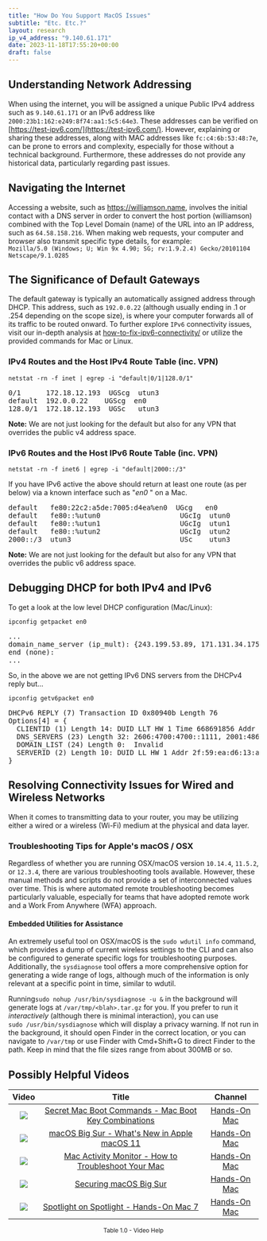 ```yaml
---
title: "How Do You Support MacOS Issues"
subtitle: "Etc. Etc.?"
layout: research
ip_v4_address: "9.140.61.171"
date: 2023-11-18T17:55:20+00:00
draft: false
---
```


## Understanding Network Addressing

When using the internet, you will be assigned a unique Public IPv4 address such as ```9.140.61.171``` or an IPv6 address like ```2000:23b1:162:e249:8f74:aa1:5c5:64e3```. These addresses can be verified on [https://test-ipv6.com/](https://test-ipv6.com/). However, explaining or sharing these addresses, along with MAC addresses like ```fc:c4:6b:53:48:7e```, can be prone to errors and complexity, especially for those without a technical background. Furthermore, these addresses do not provide any historical data, particularly regarding past issues.
## Navigating the Internet
Accessing a website, such as https://williamson.name, involves the initial contact with a DNS server in order to convert the host portion (williamson) combined with the Top Level Domain (name) of the URL into an IP address, such as ```64.58.158.216```. When making web requests, your computer and browser also transmit specific type details, for example: <br>```Mozilla/5.0 (Windows; U; Win 9x 4.90; SG; rv:1.9.2.4) Gecko/20101104 Netscape/9.1.0285```
## The Significance of Default Gateways
The default gateway is typically an automatically assigned address through DHCP. This address, such as ```192.0.0.22``` (although usually ending in .1 or .254 depending on the scope size), is where your computer forwards all of its traffic to be routed onward. To further explore ```IPv6``` connectivity issues, visit our in-depth analysis at [how-to-fix-ipv6-connectivity/](/blog/how-to-fix-ipv6-connectivity/) or utilize the provided commands for Mac or Linux.
### IPv4 Routes and the Host IPv4 Route Table (inc. VPN)
```netstat -rn -f inet | egrep -i "default|0/1|128.0/1"```

<pre>
0/1      172.18.12.193  UGScg  utun3
default  192.0.0.22    UGScg  en0
128.0/1  172.18.12.193  UGSc   utun3</pre>

**Note:** We are not just looking for the default but also for any VPN that overrides the public v4 address space.

### IPv6 Routes and the Host IPv6 Route Table (inc. VPN)
```netstat -rn -f inet6 | egrep -i "default|2000::/3"```

If you have IPv6 active the above should return at least one route (as per below) via a known interface such as "_en0_ " on a Mac. 

<pre>
default   fe80:22c2:a5de:7005:d4ea%en0  UGcg   en0
default   fe80::%utun0                   UGcIg  utun0
default   fe80::%utun1                   UGcIg  utun1
default   fe80::%utun2                   UGcIg  utun2
2000::/3  utun3                          USc    utun3</pre>

**Note:** We are not just looking for the default but also for any VPN that overrides the public v6 address space.
<br>

## Debugging DHCP for both IPv4 and IPv6

To get a look at the low level DHCP configuration (Mac/Linux): 

```ipconfig getpacket en0```

<pre>
...
domain_name_server (ip_mult): {243.199.53.89, 171.131.34.175}
end (none):
...</pre>

So, in the above we are not getting IPv6 DNS servers from the DHCPv4 reply but...

```ipconfig getv6packet en0```

<pre>
DHCPv6 REPLY (7) Transaction ID 0x80940b Length 76
Options[4] = {
  CLIENTID (1) Length 14: DUID LLT HW 1 Time 668691856 Addr fc:c4:6b:53:48:7e
  DNS_SERVERS (23) Length 32: 2606:4700:4700::1111, 2001:4860:4860::8844
  DOMAIN_LIST (24) Length 0:  Invalid
  SERVERID (2) Length 10: DUID LL HW 1 Addr 2f:59:ea:d6:13:af
}</pre>




## Resolving Connectivity Issues for Wired and Wireless Networks
When it comes to transmitting data to your router, you may be utilizing either a wired or a wireless (Wi-Fi) medium at the physical and data layer.
### Troubleshooting Tips for Apple's macOS / OSX
Regardless of whether you are running OSX/macOS version ```10.14.4```, ```11.5.2```, or ```12.3.4```, there are various troubleshooting tools available. However, these manual methods and scripts do not provide a set of interconnected values over time. This is where automated remote troubleshooting becomes particularly valuable, especially for teams that have adopted remote work and a Work From Anywhere (WFA) approach.
#### Embedded Utilities for Assistance
An extremely useful tool on OSX/macOS is the ```sudo wdutil info``` command, which provides a dump of current wireless settings to the CLI and can also be configured to generate specific logs for troubleshooting purposes. Additionally, the ```sysdiagnose``` tool offers a more comprehensive option for generating a wide range of logs, although much of the information is only relevant at a specific point in time, similar to wdutil.

Running```sudo nohup /usr/bin/sysdiagnose -u &``` in the background will generate logs at ```/var/tmp/<blah>.tar.gz``` for you. If you prefer to run it *interactively* (although there is minimal interaction), you can use<br>```sudo /usr/bin/sysdiagnose``` which will display a privacy warning. If not run in the background, it should open Finder in the correct location, or you can navigate to ```/var/tmp``` or use Finder with Cmd+Shift+G to direct Finder to the path. Keep in mind that the file sizes range from about 300MB or so.
## Possibly Helpful Videos

<link href="/plugins/lity/css/lity.min.css" rel="stylesheet">
<script src="/plugins/lity/js/lity.min.js"></script>
<div class="table1-start"></div>

|Video | Title | Channel |
| :---: | :---: | :---: |
|<a href="https://www.youtube.com/watch?v=VwNYWAxHCgM" data-lity><img src="https://i.ytimg.com/vi/VwNYWAxHCgM/default.jpg" class="img-fluid"></a>|<a href="https://www.youtube.com/watch?v=VwNYWAxHCgM" data-lity>Secret Mac Boot Commands - Mac Boot Key Combinations</a>|<a target="_blank" href="https://www.youtube.com/channel/UCg43DP8MdHVcl4rFK_delBg" >Hands-On Mac</a>|
|<a href="https://www.youtube.com/watch?v=JMKi6o9kaZI" data-lity><img src="https://i.ytimg.com/vi/JMKi6o9kaZI/default.jpg" class="img-fluid"></a>|<a href="https://www.youtube.com/watch?v=JMKi6o9kaZI" data-lity>macOS Big Sur - What&#39;s New in Apple macOS 11</a>|<a target="_blank" href="https://www.youtube.com/channel/UCg43DP8MdHVcl4rFK_delBg" >Hands-On Mac</a>|
|<a href="https://www.youtube.com/watch?v=TWzWd_DiaJ0" data-lity><img src="https://i.ytimg.com/vi/TWzWd_DiaJ0/default.jpg" class="img-fluid"></a>|<a href="https://www.youtube.com/watch?v=TWzWd_DiaJ0" data-lity>Mac Activity Monitor - How to Troubleshoot Your Mac</a>|<a target="_blank" href="https://www.youtube.com/channel/UCg43DP8MdHVcl4rFK_delBg" >Hands-On Mac</a>|
|<a href="https://www.youtube.com/watch?v=7KdhJimuhNw" data-lity><img src="https://i.ytimg.com/vi/7KdhJimuhNw/default.jpg" class="img-fluid"></a>|<a href="https://www.youtube.com/watch?v=7KdhJimuhNw" data-lity>Securing macOS Big Sur</a>|<a target="_blank" href="https://www.youtube.com/channel/UCg43DP8MdHVcl4rFK_delBg" >Hands-On Mac</a>|
|<a href="https://www.youtube.com/watch?v=RslZ4W1EPqk" data-lity><img src="https://i.ytimg.com/vi/RslZ4W1EPqk/default.jpg" class="img-fluid"></a>|<a href="https://www.youtube.com/watch?v=RslZ4W1EPqk" data-lity>Spotlight on Spotlight - Hands-On Mac 7</a>|<a target="_blank" href="https://www.youtube.com/channel/UCg43DP8MdHVcl4rFK_delBg" >Hands-On Mac</a>|

<center><small>Table 1.0 - Video Help</small></center>
 <br>
<div class="table1-end"></div>
<script type="text/javascript">
(function() {
    $('div.table1-start').nextUntil('div.table1-end', 'table').addClass('table thead-dark table-striped table-responsive rounded').attr('id', 't1');
    $('#t1').find('thead').addClass('thead-dark');
})();
</script>
